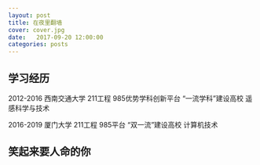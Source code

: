 ```yaml
---
layout: post
title: 在夜里翻墙
cover: cover.jpg
date:   2017-09-20 12:00:00
categories: posts
---
```


## 学习经历

2012-2016 
西南交通大学 211工程 985优势学科创新平台 “一流学科”建设高校
遥感科学与技术

2016-2019
厦门大学 211工程 985平台 “双一流”建设高校
计算机技术

## 笑起来要人命的你


